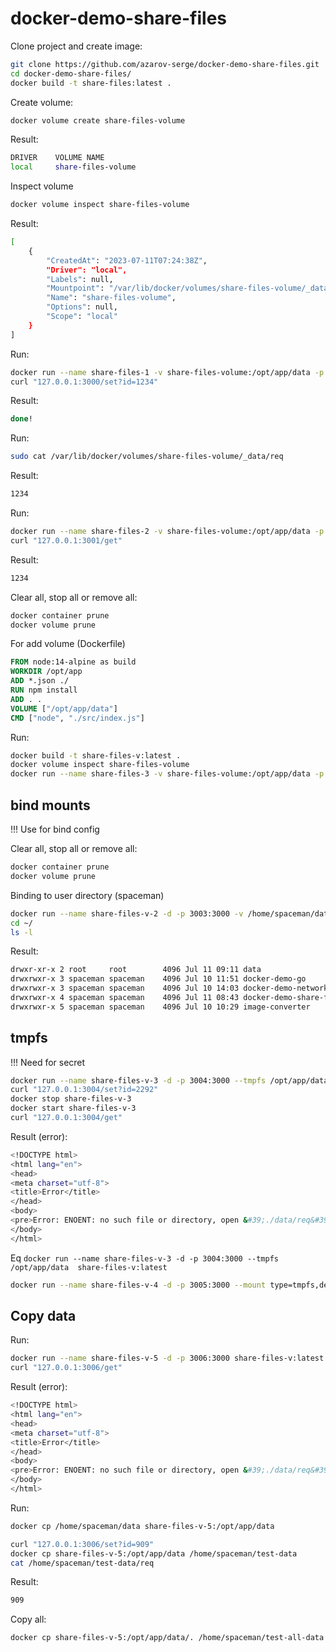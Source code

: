 # docker-demo-share-files

Clone project and create image:

```bash
git clone https://github.com/azarov-serge/docker-demo-share-files.git
cd docker-demo-share-files/
docker build -t share-files:latest .
```

Create volume:

```bash
docker volume create share-files-volume
```

Result:

```bash
DRIVER    VOLUME NAME
local     share-files-volume
```

Inspect volume

```bash
docker volume inspect share-files-volume
```

Result:

```bash
[
    {
        "CreatedAt": "2023-07-11T07:24:38Z",
        "Driver": "local",
        "Labels": null,
        "Mountpoint": "/var/lib/docker/volumes/share-files-volume/_data",
        "Name": "share-files-volume",
        "Options": null,
        "Scope": "local"
    }
]
```

Run:

```bash
docker run --name share-files-1 -v share-files-volume:/opt/app/data -p 3000:3000 -d share-files:latest
curl "127.0.0.1:3000/set?id=1234"
```

Result:

```bash
done!
```

Run:

```bash
sudo cat /var/lib/docker/volumes/share-files-volume/_data/req
```

Result:

```bash
1234
```

Run:

```bash
docker run --name share-files-2 -v share-files-volume:/opt/app/data -p 3001:3000 -d share-files:latest
curl "127.0.0.1:3001/get"
```

Result:

```bash
1234
```

Clear all, stop all or remove all:

```bash
docker container prune
docker volume prune
```

For add volume (Dockerfile)

```Dockerfile
FROM node:14-alpine as build
WORKDIR /opt/app
ADD *.json ./
RUN npm install
ADD . .
VOLUME ["/opt/app/data"]
CMD ["node", "./src/index.js"]
```

Run:

```bash
docker build -t share-files-v:latest .
docker volume inspect share-files-volume
docker run --name share-files-3 -v share-files-volume:/opt/app/data -p 3002:3000 -d share-files-v:latest
```

## bind mounts

!!! Use for bind config

Clear all, stop all or remove all:

```bash
docker container prune
docker volume prune
```

Binding to user directory (spaceman)

```bash
docker run --name share-files-v-2 -d -p 3003:3000 -v /home/spaceman/data:/opt/app/data share-files-v:latest
cd ~/
ls -l
```

Result:

```bash
drwxr-xr-x 2 root     root        4096 Jul 11 09:11 data
drwxrwxr-x 3 spaceman spaceman    4096 Jul 10 11:51 docker-demo-go
drwxrwxr-x 3 spaceman spaceman    4096 Jul 10 14:03 docker-demo-network
drwxrwxr-x 4 spaceman spaceman    4096 Jul 11 08:43 docker-demo-share-files
drwxrwxr-x 5 spaceman spaceman    4096 Jul 10 10:29 image-converter
```

## tmpfs

!!! Need for secret

```bash
docker run --name share-files-v-3 -d -p 3004:3000 --tmpfs /opt/app/data  share-files-v:latest
curl "127.0.0.1:3004/set?id=2292"
docker stop share-files-v-3
docker start share-files-v-3
curl "127.0.0.1:3004/get"
```

Result (error):

```bash
<!DOCTYPE html>
<html lang="en">
<head>
<meta charset="utf-8">
<title>Error</title>
</head>
<body>
<pre>Error: ENOENT: no such file or directory, open &#39;./data/req&#39;<br> &nbsp; &nbsp;at Object.openSync (fs.js:498:3)<br> &nbsp; &nbsp;at readFileSync (fs.js:394:35)<br> &nbsp; &nbsp;at /opt/app/src/index.js:13:14<br> &nbsp; &nbsp;at Layer.handle [as handle_request] (/opt/app/node_modules/express/lib/router/layer.js:95:5)<br> &nbsp; &nbsp;at next (/opt/app/node_modules/express/lib/router/route.js:137:13)<br> &nbsp; &nbsp;at Route.dispatch (/opt/app/node_modules/express/lib/router/route.js:112:3)<br> &nbsp; &nbsp;at Layer.handle [as handle_request] (/opt/app/node_modules/express/lib/router/layer.js:95:5)<br> &nbsp; &nbsp;at /opt/app/node_modules/express/lib/router/index.js:281:22<br> &nbsp; &nbsp;at Function.process_params (/opt/app/node_modules/express/lib/router/index.js:335:12)<br> &nbsp; &nbsp;at next (/opt/app/node_modules/express/lib/router/index.js:275:10)</pre>
</body>
</html>
```

Eq `docker run --name share-files-v-3 -d -p 3004:3000 --tmpfs /opt/app/data  share-files-v:latest`

```bash
docker run --name share-files-v-4 -d -p 3005:3000 --mount type=tmpfs,destination=/opt/app/data share-files-v:latest
```

## Copy data

Run:

```bash
docker run --name share-files-v-5 -d -p 3006:3000 share-files-v:latest
curl "127.0.0.1:3006/get"
```

Result (error):

```bash
<!DOCTYPE html>
<html lang="en">
<head>
<meta charset="utf-8">
<title>Error</title>
</head>
<body>
<pre>Error: ENOENT: no such file or directory, open &#39;./data/req&#39;<br> &nbsp; &nbsp;at Object.openSync (fs.js:498:3)<br> &nbsp; &nbsp;at readFileSync (fs.js:394:35)<br> &nbsp; &nbsp;at /opt/app/src/index.js:13:14<br> &nbsp; &nbsp;at Layer.handle [as handle_request] (/opt/app/node_modules/express/lib/router/layer.js:95:5)<br> &nbsp; &nbsp;at next (/opt/app/node_modules/express/lib/router/route.js:137:13)<br> &nbsp; &nbsp;at Route.dispatch (/opt/app/node_modules/express/lib/router/route.js:112:3)<br> &nbsp; &nbsp;at Layer.handle [as handle_request] (/opt/app/node_modules/express/lib/router/layer.js:95:5)<br> &nbsp; &nbsp;at /opt/app/node_modules/express/lib/router/index.js:281:22<br> &nbsp; &nbsp;at Function.process_params (/opt/app/node_modules/express/lib/router/index.js:335:12)<br> &nbsp; &nbsp;at next (/opt/app/node_modules/express/lib/router/index.js:275:10)</pre>
</body>
</html>
```

Run:

```bash
docker cp /home/spaceman/data share-files-v-5:/opt/app/data

curl "127.0.0.1:3006/set?id=909"
docker cp share-files-v-5:/opt/app/data /home/spaceman/test-data
cat /home/spaceman/test-data/req
```

Result:

```bash
909
```

Copy all:

```bash
docker cp share-files-v-5:/opt/app/data/. /home/spaceman/test-all-data
```

